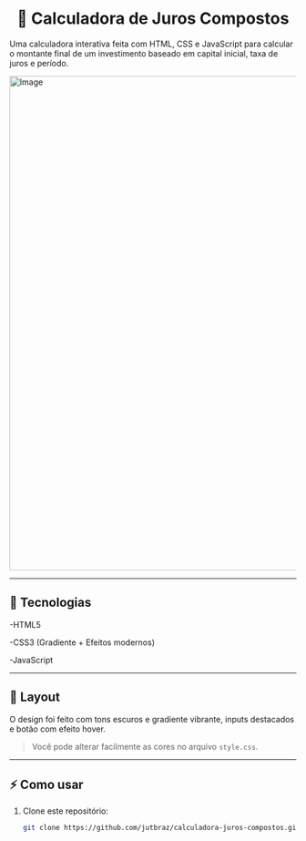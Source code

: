 <h1 align="center"> 🔢 Calculadora de Juros Compostos </h1>

Uma calculadora interativa feita com HTML, CSS e JavaScript para calcular o montante final de um investimento baseado em capital inicial, taxa de juros e período.

<img width="1920" height="868" alt="Image" src="https://github.com/user-attachments/assets/2063d603-e9de-4d6a-9e0a-1b9dd7aa686b" />

---

## 🚀 Tecnologias
-HTML5

-CSS3 (Gradiente + Efeitos modernos)

-JavaScript

---

## 🎨 Layout
O design foi feito com tons escuros e gradiente vibrante, inputs destacados e botão com efeito hover.

> Você pode alterar facilmente as cores no arquivo `style.css`.

---

## ⚡ Como usar
1. Clone este repositório:
   ```bash
   git clone https://github.com/jutbraz/calculadora-juros-compostos.git
